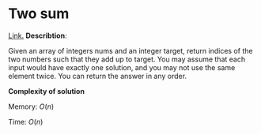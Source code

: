 # Two sum
[Link.](https://leetcode.com/problems/two-sum/description/)
**Describtion**:

Given an array of integers nums and an integer target, return indices of the two numbers such that they add up to target.
You may assume that each input would have exactly one solution, and you may not use the same element twice.
You can return the answer in any order.

**Complexity of solution**

Memory: *O*(*n*)

Time: *O*(*n*)